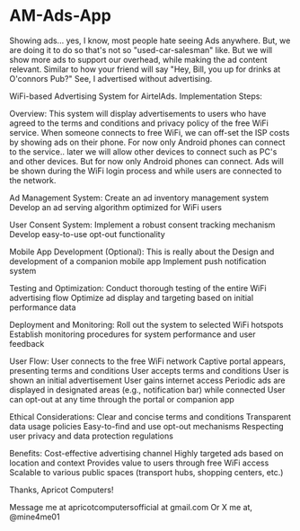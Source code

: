# AM-Ads-App
Showing ads... yes, I know, most people hate seeing Ads anywhere. But, we are doing it to do so that's not so "used-car-salesman" like. But we will show more ads to support our overhead, while making the ad content relevant. Similar to how your friend will say "Hey, Bill, you up for drinks at O'connors Pub?" See, I advertised without advertising.

WiFi-based Advertising System for AirtelAds.
Implementation Steps: 

Overview: 
This system will display advertisements to users who have agreed to the terms and conditions and privacy policy of the free WiFi service. When someone connects to free WiFi, we can off-set the ISP costs by showing ads on their phone. For now only Android phones can connect to the service.. later we will allow other devices to connect such as PC's and other devices. But for now only Android phones can connect. Ads will be shown during the WiFi login process and while users are connected to the network.

Ad Management System: 
Create an ad inventory management system
Develop an ad serving algorithm optimized for WiFi users

User Consent System: 
Implement a robust consent tracking mechanism
Develop easy-to-use opt-out functionality

Mobile App Development (Optional): 
This is really about the Design and development of a companion mobile app
Implement push notification system

Testing and Optimization: 
Conduct thorough testing of the entire WiFi advertising flow
Optimize ad display and targeting based on initial performance data

Deployment and Monitoring: 
Roll out the system to selected WiFi hotspots
Establish monitoring procedures for system performance and user feedback

User Flow: 
User connects to the free WiFi network
Captive portal appears, presenting terms and conditions
User accepts terms and conditions
User is shown an initial advertisement
User gains internet access
Periodic ads are displayed in designated areas (e.g., notification bar) while connected
User can opt-out at any time through the portal or companion app

Ethical Considerations: 
Clear and concise terms and conditions
Transparent data usage policies
Easy-to-find and use opt-out mechanisms
Respecting user privacy and data protection regulations

Benefits: 
Cost-effective advertising channel
Highly targeted ads based on location and context
Provides value to users through free WiFi access
Scalable to various public spaces (transport hubs, shopping centers, etc.)


Thanks, Apricot Computers!

Message me at apricotcomputersofficial at gmail.com
Or X me at, @mine4me01
